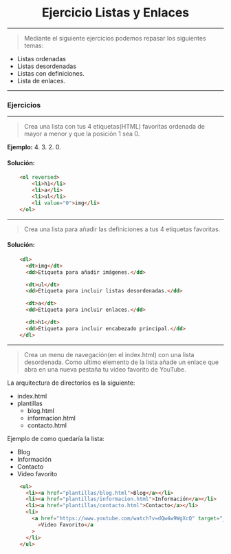 <h1 align="center">Ejercicio Listas y Enlaces</h1>
<hr>

> Mediante el siguiente ejercicios podemos repasar los siguientes temas:

- Listas ordenadas
- Listas desordenadas
- Listas con definiciones.
- Lista de enlaces.

<hr>

### Ejercicios

<hr>

> Crea una lista con tus 4 etiquetas(HTML) favoritas ordenada de mayor a menor y que la posición 1 sea 0.

**Ejemplo:** 4. 3. 2. 0.

#### Solución:

```HTML
    <ol reversed>
        <li>h1</li>
        <li>a</li>
        <li>ul</li>
        <li value="0">img</li>
    </ol>
```

<hr>

> Crea una lista para añadir las definiciones a tus 4 etiquetas favoritas.

#### Solución:

```HTML
    <dl>
      <dt>img</dt>
      <dd>Etiqueta para añadir imágenes.</dd>

      <dt>ul</dt>
      <dd>Etiqueta para incluir listas desordenadas.</dd>

      <dt>a</dt>
      <dd>Etiqueta para incluir enlaces.</dd>

      <dt>h1</dt>
      <dd>Etiqueta para incluir encabezado principal.</dd>
    </dl>
```

<hr>

> Crea un menu de navegación(en el index.html) con una lista desordenada. Como ultimo elemento de la lista añade un enlace que abra en una nueva pestaña tu video favorito de YouTube.
 
 La arquitectura de directorios es la siguiente:

- index.html
- plantillas
  - blog.html
  - informacion.html
  - contacto.html

Ejemplo de como quedaría la lista:
- Blog
- Información
- Contacto
- Video favorito

```HTML
    <ul>
      <li><a href="plantillas/blog.html">Blog</a></li>
      <li><a href="plantillas/informacion.html">Información</a></li>
      <li><a href="plantillas/contacto.html">Contacto</a></li>
      <li>
        <a href="https://www.youtube.com/watch?v=dQw4w9WgXcQ" target="_blank"
          >Video Favorito</a
        >
      </li>
    </ul>
```
